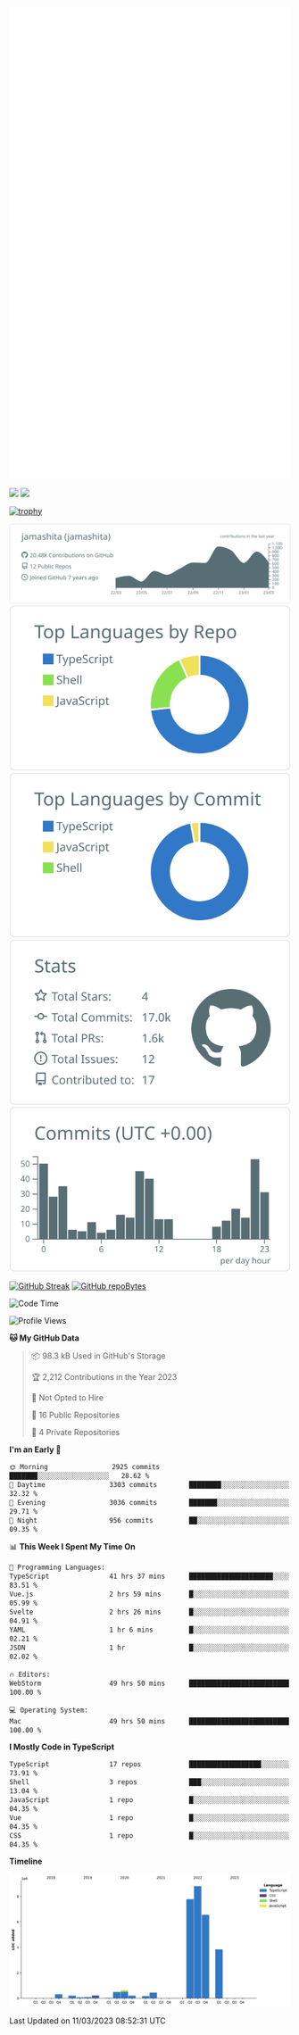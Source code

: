 [![](https://raw.githubusercontent.com/jamashita/jamashita/main/github-metrics.svg)](https://metrics.lecoq.io)

[![](https://github-readme-stats.vercel.app/api?username=jamashita&show_icons=ture&count_private=true)](https://github.com/anuraghazra/github-readme-stats)
[![](https://github-readme-stats.vercel.app/api/top-langs/?username=jamashita&layout=compact)](https://github.com/anuraghazra/github-readme-stats)

[![trophy](https://github-profile-trophy.vercel.app/?username=jamashita)](https://github.com/ryo-ma/github-profile-trophy)

[![](https://raw.githubusercontent.com/jamashita/jamashita/main/profile-summary-card-output/default/0-profile-details.svg)](https://github.com/vn7n24fzkq/github-profile-summary-cards)
[![](https://raw.githubusercontent.com/jamashita/jamashita/main/profile-summary-card-output/default/1-repos-per-language.svg)](https://github.com/vn7n24fzkq/github-profile-summary-cards) [![](https://raw.githubusercontent.com/jamashita/jamashita/main/profile-summary-card-output/default/2-most-commit-language.svg)](https://github.com/vn7n24fzkq/github-profile-summary-cards)
[![](https://raw.githubusercontent.com/jamashita/jamashita/main/profile-summary-card-output/default/3-stats.svg)](https://github.com/vn7n24fzkq/github-profile-summary-cards) [![](https://raw.githubusercontent.com/jamashita/jamashita/main/profile-summary-card-output/default/4-productive-time.svg)](https://github.com/vn7n24fzkq/github-profile-summary-cards)

[![GitHub Streak](http://github-readme-streak-stats.herokuapp.com?user=jamashita)](https://git.io/streak-stats)
[![GitHub repoBytes](https://github-repo-bytecounter.vercel.app/api?username=jamashita)](https://github.com/yamaccu/Github-Repo-ByteCounter)

<!--START_SECTION:waka-->
![Code Time](http://img.shields.io/badge/Code%20Time-332%20hrs%2030%20mins-blue)

![Profile Views](http://img.shields.io/badge/Profile%20Views-9-blue)

**🐱 My GitHub Data** 

> 📦 98.3 kB Used in GitHub's Storage 
 > 
> 🏆 2,212 Contributions in the Year 2023
 > 
> 🚫 Not Opted to Hire
 > 
> 📜 16 Public Repositories 
 > 
> 🔑 4 Private Repositories 
 > 
**I'm an Early 🐤** 

```text
🌞 Morning                2925 commits        ███████░░░░░░░░░░░░░░░░░░   28.62 % 
🌆 Daytime                3303 commits        ████████░░░░░░░░░░░░░░░░░   32.32 % 
🌃 Evening                3036 commits        ███████░░░░░░░░░░░░░░░░░░   29.71 % 
🌙 Night                  956 commits         ██░░░░░░░░░░░░░░░░░░░░░░░   09.35 % 
```


📊 **This Week I Spent My Time On** 

```text
💬 Programming Languages: 
TypeScript               41 hrs 37 mins      █████████████████████░░░░   83.51 % 
Vue.js                   2 hrs 59 mins       █░░░░░░░░░░░░░░░░░░░░░░░░   05.99 % 
Svelte                   2 hrs 26 mins       █░░░░░░░░░░░░░░░░░░░░░░░░   04.91 % 
YAML                     1 hr 6 mins         █░░░░░░░░░░░░░░░░░░░░░░░░   02.21 % 
JSON                     1 hr                █░░░░░░░░░░░░░░░░░░░░░░░░   02.02 % 

🔥 Editors: 
WebStorm                 49 hrs 50 mins      █████████████████████████   100.00 % 

💻 Operating System: 
Mac                      49 hrs 50 mins      █████████████████████████   100.00 % 
```

**I Mostly Code in TypeScript** 

```text
TypeScript               17 repos            ██████████████████░░░░░░░   73.91 % 
Shell                    3 repos             ███░░░░░░░░░░░░░░░░░░░░░░   13.04 % 
JavaScript               1 repo              █░░░░░░░░░░░░░░░░░░░░░░░░   04.35 % 
Vue                      1 repo              █░░░░░░░░░░░░░░░░░░░░░░░░   04.35 % 
CSS                      1 repo              █░░░░░░░░░░░░░░░░░░░░░░░░   04.35 % 
```



**Timeline**

![Lines of Code chart](https://raw.githubusercontent.com/jamashita/jamashita/main/assets/bar_graph.png)


 Last Updated on 11/03/2023 08:52:31 UTC
<!--END_SECTION:waka-->
